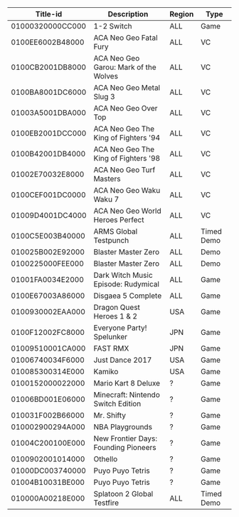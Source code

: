 | Title-id         | Description                           | Region | Type       |
| ---------------- | ------------------------------------- | ------ | ---------- |
| 01000320000CC000 | 1-2 Switch                            | ALL    | Game       |
| 0100EE6002B48000 | ACA Neo Geo Fatal Fury                | ALL    | VC         |
| 0100CB2001DB8000 | ACA Neo Geo Garou: Mark of the Wolves | ALL    | VC         |
| 0100BA8001DC6000 | ACA Neo Geo Metal Slug 3              | ALL    | VC         |
| 01003A5001DBA000 | ACA Neo Geo Over Top                  | ALL    | VC         |
| 0100EB2001DCC000 | ACA Neo Geo The King of Fighters '94  | ALL    | VC         |
| 0100B42001DB4000 | ACA Neo Geo The King of Fighters '98  | ALL    | VC         |
| 01002E70032E8000 | ACA Neo Geo Turf Masters              | ALL    | VC         |
| 0100CEF001DC0000 | ACA Neo Geo Waku Waku 7               | ALL    | VC         |
| 01009D4001DC4000 | ACA Neo Geo World Heroes Perfect      | ALL    | VC         |
| 0100C5E003B40000 | ARMS Global Testpunch                 | ALL    | Timed Demo |
| 010025B002E92000 | Blaster Master Zero                   | ALL    | Demo       |
| 0100225000FEE000 | Blaster Master Zero                   | ALL    | Demo       |
| 01001FA0034E2000 | Dark Witch Music Episode: Rudymical   | ALL    | Game       |
| 0100E67003A86000 | Disgaea 5 Complete                    | ALL    | Game       |
| 0100930002EAA000 | Dragon Quest Heroes 1 & 2             | USA    | Game       |
| 0100F12002FC8000 | Everyone Party\! Spelunker            | JPN    | Game       |
| 01009510001CA000 | FAST RMX                              | JPN    | Game       |
| 01006740034F6000 | Just Dance 2017                       | USA    | Game       |
| 010085300314E000 | Kamiko                                | USA    | Game       |
| 0100152000022000 | Mario Kart 8 Deluxe                   | ?      | Game       |
| 01006BD001E06000 | Minecraft: Nintendo Switch Edition    | ?      | Game       |
| 010031F002B66000 | Mr. Shifty                            | ?      | Game       |
| 010002900294A000 | NBA Playgrounds                       | ?      | Game       |
| 01004C200100E000 | New Frontier Days: Founding Pioneers  | ?      | Game       |
| 0100902001014000 | Othello                               | ?      | Game       |
| 01000DC003740000 | Puyo Puyo Tetris                      | ?      | Game       |
| 01004B10031BE000 | Puyo Puyo Tetris                      | ?      | Game       |
| 010000A00218E000 | Splatoon 2 Global Testfire            | ALL    | Timed Demo |
